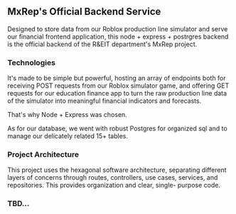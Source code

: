## MxRep's Official Backend Service

Designed to store data from our Roblox production line simulator and serve our financial frontend
application, this node + express + postrgres backend is the official backend of the
R&EIT department's MxRep project.

### Technologies

It's made to be simple but powerful, hosting an array of endpoints both for receiving POST requests
from our Roblox simulator game, and offering GET requests for our education finance app to turn the 
raw production line data of the simulator into meaningful financial indicators and forecasts.

That's why Node + Express was chosen.

As for our database, we went with robust Postgres for organized sql and to manage our delicately
related 15+ tables.

### Project Architecture

This project uses the hexagonal software architecture, separating different layers of concerns through
routes, controllers, use cases, services, and repositories. This provides organization and clear, single-
purpose code.

### TBD...